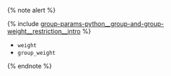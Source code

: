 
{% note alert %}

{% include [group-params-python__group-and-group-weight__restriction__intro](python__group-and-group-weight__resctriction__intro.md) %}


- `weight`
- `group_weight`

{% endnote %}

